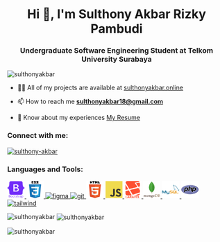 <h1 align="center">Hi 👋, I'm Sulthony Akbar Rizky Pambudi</h1>
<h3 align="center">Undergraduate Software Engineering Student at Telkom University Surabaya</h3>

<p align="left"> <img src="https://komarev.com/ghpvc/?username=sulthonyakbar&label=Profile%20views&color=0e75b6&style=flat" alt="sulthonyakbar" /> </p>

- 👨‍💻 All of my projects are available at [sulthonyakbar.online](sulthonyakbar.online)

- 📫 How to reach me **sulthonyakbar18@gmail.com**

- 📄 Know about my experiences [My Resume](https://drive.google.com/file/d/11tSGhbbuaWEQN9KJVTL79sWwOfDgUSnZ/view?usp=sharing)

<h3 align="left">Connect with me:</h3>
<p align="left">
<a href="https://linkedin.com/in/sulthony-akbar" target="blank"><img align="center" src="https://raw.githubusercontent.com/rahuldkjain/github-profile-readme-generator/master/src/images/icons/Social/linked-in-alt.svg" alt="sulthony-akbar" height="30" width="40" /></a>
</p>

<h3 align="left">Languages and Tools:</h3>
<p align="left"> <a href="https://getbootstrap.com" target="_blank" rel="noreferrer"> <img src="https://raw.githubusercontent.com/devicons/devicon/master/icons/bootstrap/bootstrap-plain-wordmark.svg" alt="bootstrap" width="40" height="40"/> </a> <a href="https://www.w3schools.com/css/" target="_blank" rel="noreferrer"> <img src="https://raw.githubusercontent.com/devicons/devicon/master/icons/css3/css3-original-wordmark.svg" alt="css3" width="40" height="40"/> </a> <a href="https://www.figma.com/" target="_blank" rel="noreferrer"> <img src="https://www.vectorlogo.zone/logos/figma/figma-icon.svg" alt="figma" width="40" height="40"/> </a> <a href="https://git-scm.com/" target="_blank" rel="noreferrer"> <img src="https://www.vectorlogo.zone/logos/git-scm/git-scm-icon.svg" alt="git" width="40" height="40"/> </a> <a href="https://www.w3.org/html/" target="_blank" rel="noreferrer"> <img src="https://raw.githubusercontent.com/devicons/devicon/master/icons/html5/html5-original-wordmark.svg" alt="html5" width="40" height="40"/> </a> <a href="https://developer.mozilla.org/en-US/docs/Web/JavaScript" target="_blank" rel="noreferrer"> <img src="https://raw.githubusercontent.com/devicons/devicon/master/icons/javascript/javascript-original.svg" alt="javascript" width="40" height="40"/> </a> <a href="https://laravel.com/" target="_blank" rel="noreferrer"> <img src="https://raw.githubusercontent.com/devicons/devicon/master/icons/laravel/laravel-plain-wordmark.svg" alt="laravel" width="40" height="40"/> </a> <a href="https://www.mongodb.com/" target="_blank" rel="noreferrer"> <img src="https://raw.githubusercontent.com/devicons/devicon/master/icons/mongodb/mongodb-original-wordmark.svg" alt="mongodb" width="40" height="40"/> </a> <a href="https://www.mysql.com/" target="_blank" rel="noreferrer"> <img src="https://raw.githubusercontent.com/devicons/devicon/master/icons/mysql/mysql-original-wordmark.svg" alt="mysql" width="40" height="40"/> </a> <a href="https://www.php.net" target="_blank" rel="noreferrer"> <img src="https://raw.githubusercontent.com/devicons/devicon/master/icons/php/php-original.svg" alt="php" width="40" height="40"/> </a> <a href="https://tailwindcss.com/" target="_blank" rel="noreferrer"> <img src="https://www.vectorlogo.zone/logos/tailwindcss/tailwindcss-icon.svg" alt="tailwind" width="40" height="40"/> </a> </p>

<p><img align="left" src="https://github-readme-stats.vercel.app/api/top-langs?username=sulthonyakbar&show_icons=true&locale=en&layout=compact" alt="sulthonyakbar" /></p>

<p>&nbsp;<img align="center" src="https://github-readme-stats.vercel.app/api?username=sulthonyakbar&show_icons=true&locale=en" alt="sulthonyakbar" /></p>

<p><img align="center" src="https://github-readme-streak-stats.herokuapp.com/?user=sulthonyakbar&" alt="sulthonyakbar" /></p>
